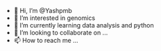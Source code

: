 - 👋 Hi, I’m @Yashpmb
- 👀 I’m interested in genomics
- 🌱 I’m currently learning data analysis and python
- 💞️ I’m looking to collaborate on ...
- 📫 How to reach me ...

<!---
Yashpmb/Yashpmb is a ✨ special ✨ repository because its `README.md` (this file) appears on your GitHub profile.
You can click the Preview link to take a look at your changes.
--->
